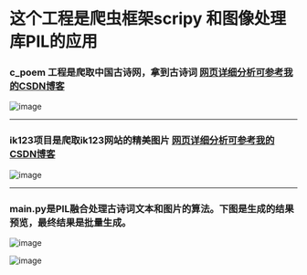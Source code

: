 
# 这个工程是爬虫框架scripy 和图像处理库PIL的应用

### c_poem 工程是爬取中国古诗网，拿到古诗词  [网页详细分析可参考我的CSDN博客](https://blog.csdn.net/qq_34414530/article/details/108433178)
![image](https://user-images.githubusercontent.com/35855309/116015697-c19e7c00-a66c-11eb-8187-9757caa3c3c4.png)


---
 
### ik123项目是爬取ik123网站的精美图片  [网页详细分析可参考我的CSDN博客](https://blog.csdn.net/qq_34414530/article/details/108502502)

![image](https://user-images.githubusercontent.com/35855309/116016096-28706500-a66e-11eb-97e0-25ef33d959b0.png)

---

### main.py是PIL融合处理古诗词文本和图片的算法。下图是生成的结果预览，最终结果是批量生成。


![image](https://user-images.githubusercontent.com/35855309/116015920-9e280100-a66d-11eb-9c39-80c756796010.png)


![image](https://user-images.githubusercontent.com/35855309/116016247-a5034380-a66e-11eb-8c24-c26e8baa2e0d.png)
